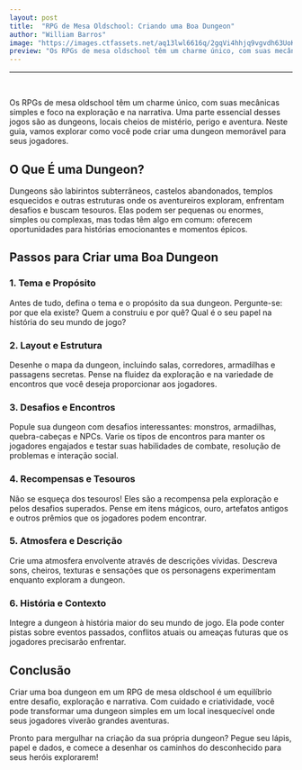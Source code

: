 ```yaml
---
layout: post
title:  "RPG de Mesa Oldschool: Criando uma Boa Dungeon"
author: "William Barros"
image: "https://images.ctfassets.net/aq13lwl6616q/2gqVi4hhjq9vgvdh63UoKZ/c763c6f7e98a80eb2800bbe5eb9d690d/react_native_zero_to_mastery.png"
preview: "Os RPGs de mesa oldschool têm um charme único, com suas mecânicas simples e ..."
---
```

<hr/><br/>

Os RPGs de mesa oldschool têm um charme único, com suas mecânicas simples e foco na exploração e na narrativa. Uma parte essencial desses jogos são as dungeons, locais cheios de mistério, perigo e aventura. Neste guia, vamos explorar como você pode criar uma dungeon memorável para seus jogadores.

## O Que É uma Dungeon?

Dungeons são labirintos subterrâneos, castelos abandonados, templos esquecidos e outras estruturas onde os aventureiros exploram, enfrentam desafios e buscam tesouros. Elas podem ser pequenas ou enormes, simples ou complexas, mas todas têm algo em comum: oferecem oportunidades para histórias emocionantes e momentos épicos.

## Passos para Criar uma Boa Dungeon

### 1. **Tema e Propósito**

Antes de tudo, defina o tema e o propósito da sua dungeon. Pergunte-se: por que ela existe? Quem a construiu e por quê? Qual é o seu papel na história do seu mundo de jogo?

### 2. **Layout e Estrutura**

Desenhe o mapa da dungeon, incluindo salas, corredores, armadilhas e passagens secretas. Pense na fluidez da exploração e na variedade de encontros que você deseja proporcionar aos jogadores.

### 3. **Desafios e Encontros**

Popule sua dungeon com desafios interessantes: monstros, armadilhas, quebra-cabeças e NPCs. Varie os tipos de encontros para manter os jogadores engajados e testar suas habilidades de combate, resolução de problemas e interação social.

### 4. **Recompensas e Tesouros**

Não se esqueça dos tesouros! Eles são a recompensa pela exploração e pelos desafios superados. Pense em itens mágicos, ouro, artefatos antigos e outros prêmios que os jogadores podem encontrar.

### 5. **Atmosfera e Descrição**

Crie uma atmosfera envolvente através de descrições vívidas. Descreva sons, cheiros, texturas e sensações que os personagens experimentam enquanto exploram a dungeon.

### 6. **História e Contexto**

Integre a dungeon à história maior do seu mundo de jogo. Ela pode conter pistas sobre eventos passados, conflitos atuais ou ameaças futuras que os jogadores precisarão enfrentar.

## Conclusão

Criar uma boa dungeon em um RPG de mesa oldschool é um equilíbrio entre desafio, exploração e narrativa. Com cuidado e criatividade, você pode transformar uma dungeon simples em um local inesquecível onde seus jogadores viverão grandes aventuras.

Pronto para mergulhar na criação da sua própria dungeon? Pegue seu lápis, papel e dados, e comece a desenhar os caminhos do desconhecido para seus heróis explorarem!
